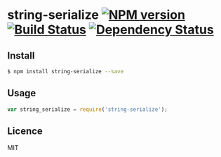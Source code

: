 # string-serialize [![NPM version](https://badge.fury.io/js/string-serialize.svg)](http://badge.fury.io/js/string-serialize) [![Build Status](https://travis-ci.org/kaelzhang/node-string-serialize.svg?branch=master)](https://travis-ci.org/kaelzhang/node-string-serialize) [![Dependency Status](https://gemnasium.com/kaelzhang/node-string-serialize.svg)](https://gemnasium.com/kaelzhang/node-string-serialize)

<!-- description -->

## Install

```bash
$ npm install string-serialize --save
```

## Usage

```js
var string_serialize = require('string-serialize');
```

## Licence

MIT
<!-- do not want to make nodeinit to complicated, you can edit this whenever you want. -->